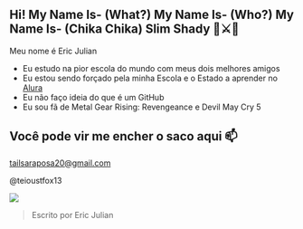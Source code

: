 ## Hi! My Name Is- (What?) My Name Is- (Who?) My Name Is- (Chika Chika) Slim Shady 🔵⚔🔵

Meu nome é Eric Julian

- Eu estudo na pior escola do mundo com meus dois melhores amigos
- Eu estou sendo forçado pela minha Escola e o Estado a aprender no [Alura](https://www.alura.com.br)
- Eu não faço ideia do que é um GitHub
- Eu sou fã de Metal Gear Rising: Revengeance e Devil May Cry 5

## Você pode vir me encher o saco aqui 📫

tailsaraposa20@gmail.com

@teioustfox13

![](https://media1.tenor.com/m/LeNTjGzMw9EAAAAC/lady-devil-may-cry-v.gif)

> Escrito por Eric Julian
